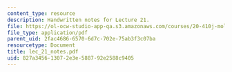 ```yaml
---
content_type: resource
description: Handwritten notes for Lecture 21.
file: https://ol-ocw-studio-app-qa.s3.amazonaws.com/courses/20-410j-molecular-cellular-and-tissue-biomechanics-be-410j-spring-2003/827a345613072e3e588792e2588c9405_lec_21_notes.pdf
file_type: application/pdf
parent_uid: 2fac4686-6570-6d7c-702e-75ab3f3c07ba
resourcetype: Document
title: lec_21_notes.pdf
uid: 827a3456-1307-2e3e-5887-92e2588c9405
---
```

